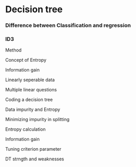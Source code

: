 # Decision tree

### Difference between Classification and regression

### ID3
Method

Concept of Entropy

Information gain

Linearly seperable data

Multiple linear questions

Coding a decision tree

Data impurity and Entropy

Minimizing impurity in splitting

Entropy calculation

Information gain

Tuning criterion parameter

DT strngth and weaknesses